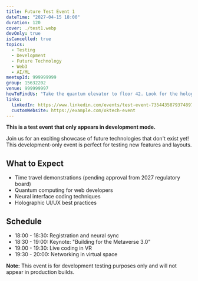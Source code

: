 ```yaml
---
title: Future Test Event 1
dateTime: "2027-04-15 18:00"
duration: 120
cover: ./test1.webp
devOnly: true
isCancelled: true
topics:
  - Testing
  - Development
  - Future Technology
  - Web3
  - AI/ML
meetupId: 999999999
group: 15632202
venue: 999999997
howToFindUs: "Take the quantum elevator to floor 42. Look for the holographic OK Tech banner floating near the neural interface lounge. If you get lost, just think about the venue and our AI guide will telepathically direct you!"
links:
  linkedIn: https://www.linkedin.com/events/test-event-7354435879374897152/
  customWebsite: https://example.com/oktech-event
---
```


**This is a test event that only appears in development mode.**

Join us for an exciting showcase of future technologies that don't exist yet! This development-only event is perfect for testing new features and layouts.

## What to Expect

- Time travel demonstrations (pending approval from 2027 regulatory board)
- Quantum computing for web developers
- Neural interface coding techniques
- Holographic UI/UX best practices

## Schedule

- 18:00 - 18:30: Registration and neural sync
- 18:30 - 19:00: Keynote: "Building for the Metaverse 3.0"
- 19:00 - 19:30: Live coding in VR
- 19:30 - 20:00: Networking in virtual space

**Note:** This event is for development testing purposes only and will not appear in production builds.
